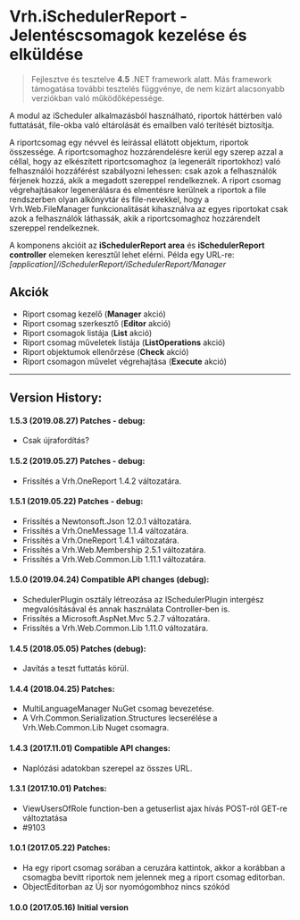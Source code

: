 ﻿# Vrh.iSchedulerReport - Jelentéscsomagok kezelése és elküldése
> Fejlesztve és tesztelve **4.5** .NET framework alatt. Más framework támogatása további tesztelés függvénye, 
> de nem kizárt alacsonyabb verziókban való működőképessége.

A modul az iScheduler alkalmazásból használható, riportok háttérben való futtatását, file-okba való eltárolását és emailben való terítését biztosítja.

A riportcsomag egy névvel és leírással ellátott objektum, riportok összessége.
A riportcsomaghoz hozzárendelésre kerül egy szerep azzal a céllal,
hogy az elkészített riportcsomaghoz (a legenerált riportokhoz) való
felhasználói hozzáférést szabályozni lehessen: csak azok a felhasználók 
férjenek hozzá, akik a megadott szereppel rendelkeznek. A riport csomag 
végrehajtásakor legenerálásra és elmentésre kerülnek a riportok a file
rendszerben olyan alkönyvtár és file-nevekkel, hogy a Vrh.Web.FileManager 
funkcionalitását kihasználva az egyes riportokat csak azok a felhasználók
láthassák, akik a riportcsomaghoz hozzárendelt szereppel rendelkeznek.

A komponens akcióit az **iSchedulerReport area** és **iSchedulerReport controller** 
elemeken keresztűl lehet elérni. Példa egy URL-re: *[application]/iSchedulerReport/iSchedulerReport/Manager*

## Akciók
* Riport csomag kezelő (**Manager** akció)
* Riport csomag szerkesztő (**Editor** akció)
* Riport csomagok listája (**List** akció)
* Riport csomag műveletek listája (**ListOperations** akció) 
* Riport objektumok ellenőrzése (**Check** akció)
* Riport csomagon művelet végrehajtása (**Execute** akció)
  
****

## Version History:

#### 1.5.3 (2019.08.27) Patches - debug:
- Csak újrafordítás?


#### 1.5.2 (2019.05.27) Patches - debug:
- Frissítés a Vrh.OneReport 1.4.2 változatára.

#### 1.5.1 (2019.05.22) Patches - debug:
- Frissítés a Newtonsoft.Json 12.0.1 változatára.
- Frissítés a Vrh.OneMessage 1.1.4 változatára.
- Frissítés a Vrh.OneReport 1.4.1 változatára.
- Frissítés a Vrh.Web.Membership 2.5.1 változatára.
- Frissítés a Vrh.Web.Common.Lib 1.11.1 változatára.

#### 1.5.0 (2019.04.24) Compatible API changes (debug):
- SchedulerPlugin osztály létreozása az ISchedulerPlugin intergész megvalósításával és annak használata Controller-ben is.
- Frissítés a Microsoft.AspNet.Mvc 5.2.7 változatára.
- Frissítés a Vrh.Web.Common.Lib 1.11.0 változatára.

#### 1.4.5 (2018.05.05) Patches (debug):
- Javítás a teszt futtatás körül.

#### 1.4.4 (2018.04.25) Patches:
- MultiLanguageManager NuGet csomag bevezetése.
- A Vrh.Common.Serialization.Structures lecserélése a Vrh.Web.Common.Lib Nuget csomagra.

#### 1.4.3 (2017.11.01) Compatible API changes:
- Naplózási adatokban szerepel az összes URL.

#### 1.3.1 (2017.10.01) Patches:
- ViewUsersOfRole function-ben a getuserlist ajax hívás POST-ról GET-re változtatása
- #9103

#### 1.0.1 (2017.05.22) Patches:
- Ha egy riport csomag sorában a ceruzára kattintok, akkor a korábban a csomagba bevitt riportok nem jelennek meg a riport csomag editorban.
- ObjectEditorban az Új sor nyomógombhoz nincs szókód

#### 1.0.0 (2017.05.16) Initial version

